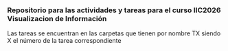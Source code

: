 ### Repositorio para las actividades y tareas para el curso IIC2026 Visualizacion de Información
Las tareas se encuentran en las carpetas que tienen por nombre TX siendo X el número de la tarea correspondiente


